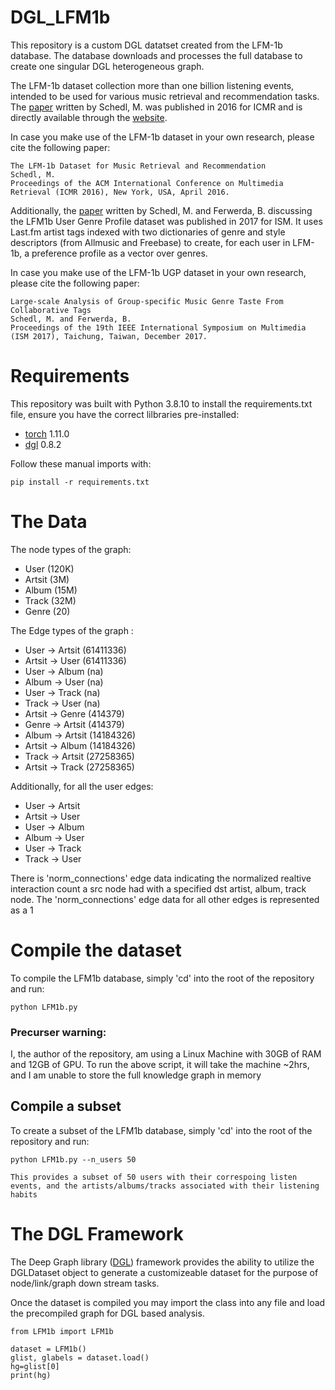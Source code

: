 # DGL_LFM1b
This repository is a custom DGL datatset created from the LFM-1b database. 
The database downloads and processes the full database to create one singular DGL heterogeneous graph.


The LFM-1b dataset collection more than one billion listening events, intended to be used for various music retrieval and recommendation tasks. 
The [paper](http://www.cp.jku.at/people/schedl/Research/Publications/pdf/schedl_icmr_2016.pdf) written by Schedl, M. was published in 2016 
for ICMR and is directly available through the [website](http://www.cp.jku.at/datasets/LFM-1b/). 

In case you make use of the LFM-1b dataset in your own research, please cite the following paper:

    The LFM-1b Dataset for Music Retrieval and Recommendation
    Schedl, M.
    Proceedings of the ACM International Conference on Multimedia Retrieval (ICMR 2016), New York, USA, April 2016.

Additionally, the [paper](http://www.cp.jku.at/people/schedl/Research/Publications/pdf/schedl_ism_mam_2017.pdf) written by Schedl, M. and Ferwerda, B. discussing
the LFM1b User Genre Profile dataset was published in 2017 for ISM. It uses Last.fm artist tags indexed with two dictionaries of genre and style descriptors 
(from Allmusic and Freebase) to create, for each user in LFM-1b, a preference profile as a vector over genres.


In case you make use of the LFM-1b UGP dataset in your own research, please cite the following paper:


    Large-scale Analysis of Group-specific Music Genre Taste From Collaborative Tags
    Schedl, M. and Ferwerda, B.
    Proceedings of the 19th IEEE International Symposium on Multimedia (ISM 2017), Taichung, Taiwan, December 2017.


# Requirements

This repository was built with Python 3.8.10 to install the requirements.txt file, ensure you have the correct lilbraries pre-installed:

- [torch](https://pytorch.org/) 1.11.0
- [dgl](https://www.dgl.ai/) 0.8.2

Follow these manual imports with:

    pip install -r requirements.txt

# The Data

The node types of the graph:
- User (120K)
- Artsit (3M)
- Album (15M)
- Track (32M)
- Genre (20)

The Edge types of the graph :
- User -> Artsit (61411336)
- Artsit -> User (61411336)
- User -> Album (na)
- Album -> User (na)
- User -> Track (na)
- Track -> User (na)
- Artsit -> Genre (414379)
- Genre -> Artsit (414379)
- Album -> Artsit (14184326)
- Artsit -> Album (14184326)
- Track -> Artsit (27258365)
- Artsit -> Track (27258365)


Additionally, for all the user edges:

- User -> Artsit
- Artsit -> User
- User -> Album 
- Album -> User 
- User -> Track 
- Track -> User

There is 'norm_connections' edge data indicating the normalized realtive interaction count a src node had with a specified dst artist, album, track node. 
The 'norm_connections' edge data for all other edges is represented as a 1 

# Compile the dataset

To compile the LFM1b database, simply 'cd' into the root of the repository and run:

    python LFM1b.py

### **Precurser warning**: 

I, the author of the repository, am using a Linux Machine with 30GB of RAM and 12GB of GPU.  To run the above script, it will take the machine ~2hrs, and I am unable to store the full knowledge graph in memory


## Compile a subset

To create a subset of the LFM1b database, simply 'cd' into the root of the repository and run:

    python LFM1b.py --n_users 50

`This provides a subset of 50 users with their correspoing listen events, and the artists/albums/tracks associated with their listening habits`


# The DGL Framework

The Deep Graph library ([DGL](https://www.dgl.ai/))  framework provides the ability to utilize the DGLDataset object
to generate a customizeable dataset for the purpose of node/link/graph down stream tasks.

Once the dataset is compiled you may import the class into any file and load the precompiled graph for DGL based analysis.

    from LFM1b import LFM1b 

    dataset = LFM1b()
    glist, glabels = dataset.load()
    hg=glist[0]
    print(hg)





